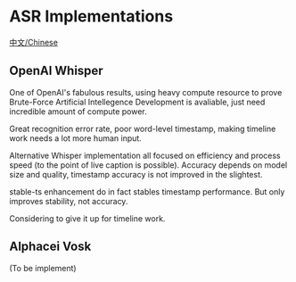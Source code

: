 # ASR Implementations

[中文/Chinese](ASR_zh-cn.md)

## OpenAI Whisper

One of OpenAI's fabulous results, using heavy compute resource to prove Brute-Force Artificial Intellegence Development is avaliable, just need incredible amount of compute power.

Great recognition error rate, poor word-level timestamp, making timeline work needs a lot more human input.

Alternative Whisper implementation all focused on efficiency and process speed (to the point of live caption is possible). Accuracy depends on model size and quality, timestamp accuracy is not improved in the slightest.

stable-ts enhancement do in fact stables timestamp performance. But only improves stability, not accuracy.

Considering to give it up for timeline work.

## Alphacei Vosk

(To be implement)